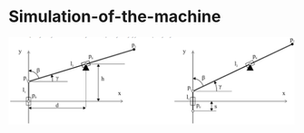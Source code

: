 # Simulation-of-the-machine

![alt text](https://github.com/SzDudek/Simulation-of-the-machine/blob/61c9cb87cb865adc16c0830eae2afbf14be0f908/217991739-1b9436e4-0240-4119-87b3-694dc6f21685.png?raw=true) 
